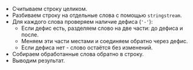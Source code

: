 - Считываем строку целиком.
- Разбиваем строку на отдельные слова с помощью `stringstream`.
- Для каждого слова проверяем наличие дефиса (`'-'`):
   - Если дефис есть, разделяем слово на две части: до дефиса и после.
   - Меняем эти части местами и соединяем обратно через дефис.
   - Если дефиса нет - слово остаётся без изменений.
- Собираем обработанные слова обратно в строку.
- Выводим результат.